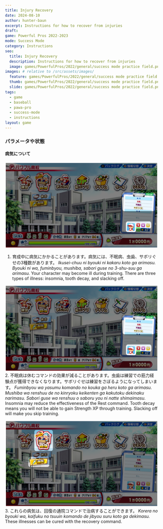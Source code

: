 ```yaml
---
title: Injury Recovery
date: 2024-08-10
author: hunter-baun
excerpt: Instructions for how to recover from injuries
draft: 
game: Powerful Pros 2022-2023
mode: Success Mode
category: Instructions
seo:
  title: Injury Recovery
  description: Instructions for how to recover from injuries
  image: games/PowerfulPros/2022/general/success mode practice field.png
images: # relative to /src/assets/images/
  feature: games/PowerfulPros/2022/general/success mode practice field.png
  thumb: games/PowerfulPros/2022/general/success mode practice field.png
  slide: games/PowerfulPros/2022/general/success mode practice field.png
tags:
  - game
  - baseball
  - pawa-pro
  - success-mode
  - instructions
layout: game
---
```

### パラメータや状態

#### 病気について

![Main screen highlighting illnesses](</assets/images/games/PowerfulPros/2022/Success Mode/Instructions/Success Mode/Parameters and Conditions/Injury Recovery/1.png>)
1. 育成中に病気にかかることがあります。病気には、不眠病、虫歯、サボリぐせの3種数があります。
*Ikusei-chuu ni byouki ni kakaru koto ga arimasu. Byouki ni wa, fuminbyou, mushiba, sabori guse no 3-shu-suu ga arimasu.*
Your character may become ill during training. There are three types of illness: insomnia, tooth decay, and slacking off.

![Main screen highlighting illnesses](</assets/images/games/PowerfulPros/2022/Success Mode/Instructions/Success Mode/Parameters and Conditions/Injury Recovery/2.png>)
2. 不眠病は休むコマンドの効果が減ることがあります。虫歯は練習での筋力経験点が獲得できなくなります。サボリぐせは練習をさぼるようになってしまいます。
*Fuminbyou wa yasumu komando no kouka ga heru koto ga arimasu. Mushiba wa renshuu de no kinryoku keikenten ga kakutoku dekinaku narimasu. Sabori guse wa renshuu o saboru you ni natte shimaimasu.*
Insomnia may reduce the effectiveness of the Rest command. Tooth decay means you will not be able to gain Strength XP through training. Slacking off will make you skip training.

![Main screen highlighting the recovery command](</assets/images/games/PowerfulPros/2022/Success Mode/Instructions/Success Mode/Parameters and Conditions/Injury Recovery/3.png>)
3. これらの病気は、回復の通院コマンドで治病することができます。
*Korera no byouki wa, kaifuku no tsuuin komando de jibyou suru koto ga dekimasu.*
These illnesses can be cured with the recovery command.